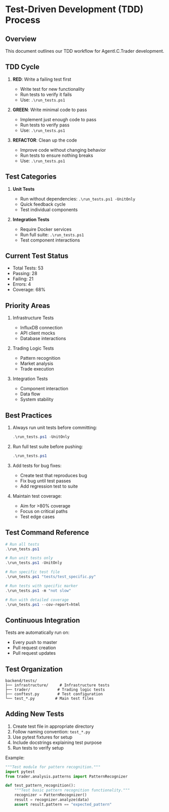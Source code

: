# Test-Driven Development (TDD) Process

## Overview

This document outlines our TDD workflow for AgentI.C.Trader development.

## TDD Cycle

1. **RED**: Write a failing test first
   - Write test for new functionality
   - Run tests to verify it fails
   - Use: `.\run_tests.ps1`

2. **GREEN**: Write minimal code to pass
   - Implement just enough code to pass
   - Run tests to verify pass
   - Use: `.\run_tests.ps1`

3. **REFACTOR**: Clean up the code
   - Improve code without changing behavior
   - Run tests to ensure nothing breaks
   - Use: `.\run_tests.ps1`

## Test Categories

1. **Unit Tests**
   - Run without dependencies: `.\run_tests.ps1 -UnitOnly`
   - Quick feedback cycle
   - Test individual components

2. **Integration Tests**
   - Require Docker services
   - Run full suite: `.\run_tests.ps1`
   - Test component interactions

## Current Test Status

- Total Tests: 53
- Passing: 28
- Failing: 21
- Errors: 4
- Coverage: 68%

## Priority Areas

1. Infrastructure Tests
   - InfluxDB connection
   - API client mocks
   - Database interactions

2. Trading Logic Tests
   - Pattern recognition
   - Market analysis
   - Trade execution

3. Integration Tests
   - Component interaction
   - Data flow
   - System stability

## Best Practices

1. Always run unit tests before committing:
   ```powershell
   .\run_tests.ps1 -UnitOnly
   ```

2. Run full test suite before pushing:
   ```powershell
   .\run_tests.ps1
   ```

3. Add tests for bug fixes:
   - Create test that reproduces bug
   - Fix bug until test passes
   - Add regression test to suite

4. Maintain test coverage:
   - Aim for >80% coverage
   - Focus on critical paths
   - Test edge cases

## Test Command Reference

```powershell
# Run all tests
.\run_tests.ps1

# Run unit tests only
.\run_tests.ps1 -UnitOnly

# Run specific test file
.\run_tests.ps1 "tests/test_specific.py"

# Run tests with specific marker
.\run_tests.ps1 -m "not slow"

# Run with detailed coverage
.\run_tests.ps1 --cov-report=html
```

## Continuous Integration

Tests are automatically run on:
- Every push to master
- Pull request creation
- Pull request updates

## Test Organization

```
backend/tests/
├── infrastructure/     # Infrastructure tests
├── trader/            # Trading logic tests
├── conftest.py        # Test configuration
└── test_*.py         # Main test files
```

## Adding New Tests

1. Create test file in appropriate directory
2. Follow naming convention: `test_*.py`
3. Use pytest fixtures for setup
4. Include docstrings explaining test purpose
5. Run tests to verify setup

Example:
```python
"""Test module for pattern recognition."""
import pytest
from trader.analysis.patterns import PatternRecognizer

def test_pattern_recognition():
    """Test basic pattern recognition functionality."""
    recognizer = PatternRecognizer()
    result = recognizer.analyze(data)
    assert result.pattern == "expected_pattern"
```

